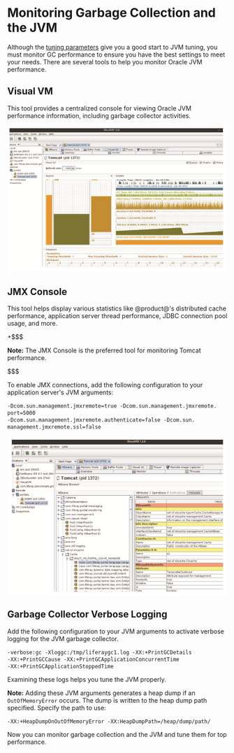 # Monitoring Garbage Collection and the JVM [](id=monitoring-garbage-collection-and-jvm)

Although the 
[tuning parameters](/discover/deployment/-/knowledge_base/7-1/liferay-digital-enterprise-configuration-and-tuning-guidelines)
give you a good start to JVM tuning, you must monitor GC performance to ensure
you have the best settings to meet your needs. There are several tools to help
you monitor Oracle JVM performance. 

## Visual VM [](id=visual-vm)

This tool provides a centralized console for viewing Oracle JVM performance
information, including garbage collector activities.

![Figure 1: Visual VM shows the garbage collector in real-time.](../../images-dxp/visual-vm-gc.png)

## JMX Console [](id=jmx-console)

This tool helps display various statistics like @product@'s distributed cache
performance, application server thread performance, JDBC connection pool usage,
and more. 

+$$$

**Note:** The JMX Console is the preferred tool for monitoring Tomcat
performance.

$$$

To enable JMX connections, add the following configuration to your application
server's JVM arguments:

    -Dcom.sun.management.jmxremote=true -Dcom.sun.management.jmxremote. port=5000
    -Dcom.sun.management.jmxremote.authenticate=false -Dcom.sun. management.jmxremote.ssl=false

![Figure 2: Visual VM lets you monitor using Java Management Extensions.](../../images-dxp/visual-vm-jmx.png)

## Garbage Collector Verbose Logging [](id=garbage-collector-verbose-logging)

Add the following configuration to your JVM arguments to activate verbose
logging for the JVM garbage collector.

    -verbose:gc -Xloggc:/tmp/liferaygc1.log -XX:+PrintGCDetails 
    -XX:+PrintGCCause -XX:+PrintGCApplicationConcurrentTime 
    -XX:+PrintGCApplicationStoppedTime

Examining these logs helps you tune the JVM properly. 

**Note:** Adding these JVM arguments generates a heap dump if an `OutOfMemoryError` occurs. The dump is written to the heap dump path specified. Specify the path to use:

    -XX:+HeapDumpOnOutOfMemoryError -XX:HeapDumpPath=/heap/dump/path/

Now you can monitor garbage collection and the JVM and tune them for top
performance. 

